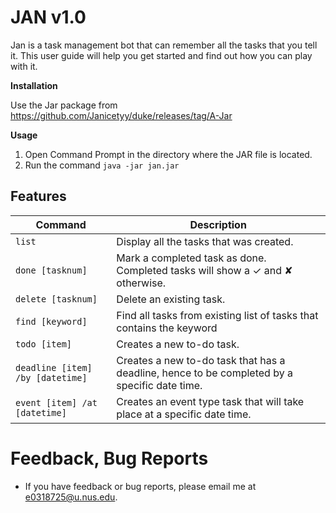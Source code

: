 # JAN v1.0

Jan is a task management bot that can remember all the tasks that you tell it. This user guide will
help you get started and find out how you can play with it.

**Installation**

Use the Jar package from https://github.com/Janicetyy/duke/releases/tag/A-Jar

**Usage**

1. Open Command Prompt in the directory where the JAR file is located.
2. Run the command `java -jar jan.jar`

## Features

Command | Description
---------------|---------------
`list` | Display all the tasks that was created.
`done [tasknum]` | Mark a completed task as done. Completed tasks will show a ✓ and ✘ otherwise.
`delete [tasknum]` | Delete an existing task.
`find [keyword]` | Find all tasks from existing list of tasks that contains the keyword
`todo [item] ` | Creates a new to-do task.
`deadline [item] /by [datetime]` | Creates a new to-do task that has a deadline, hence to be completed by a specific date time.
`event [item] /at [datetime]` | Creates an event type task that will take place at a specific date time.

# Feedback, Bug Reports

* If you have feedback or bug reports, please email me at e0318725@u.nus.edu.